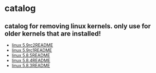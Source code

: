 # catalog

## catalog for removing linux kernels. only use for older kernels that are installed!

- [linux 5.9rc2](https://github.com/HexaOneOfficial/ubuntumainline/tree/master/catalog/5.9-rc2)[README](https://github.com/HexaOneOfficial/ubuntumainline/blob/master/catalog/5.9-rc2/README.md)
- [linux 5.9rc1](https://github.com/HexaOneOfficial/ubuntumainline/tree/master/catalog/5.9-rc1)[README](https://github.com/HexaOneOfficial/ubuntumainline/blob/master/catalog/5.9-rc1/README.md)
- [linux 5.8.5](https://github.com/HexaOneOfficial/ubuntumainline/tree/master/catalog/5.8.5)[README](https://github.com/HexaOneOfficial/ubuntumainline/blob/master/catalog/5.8.5/README.md)
- [linux 5.8.4](https://github.com/HexaOneOfficial/ubuntumainline/tree/master/catalog/5.8.4)[README](https://github.com/HexaOneOfficial/ubuntumainline/blob/master/catalog/5.8.4/README.md) 
- [linux 5.8.3](https://github.com/HexaOneOfficial/ubuntumainline/tree/master/catalog/5.8.3)[README](https://github.com/HexaOneOfficial/ubuntumainline/blob/master/catalog/5.8.3/README.md) 
